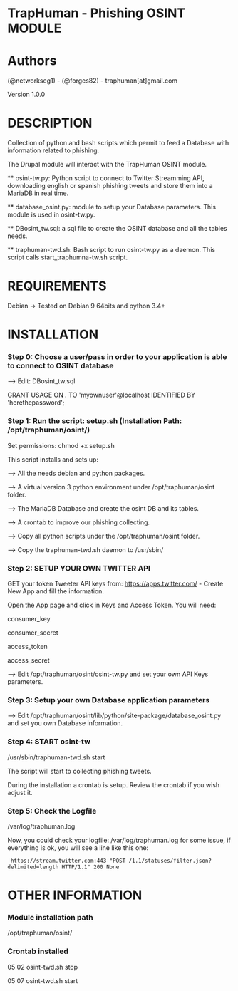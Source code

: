 

#    TrapHuman - Phishing OSINT MODULE    


# Authors 
(@networkseg1) - (@forges82) - traphuman[at]gmail.com

Version 1.0.0


# DESCRIPTION


Collection of python  and bash scripts which permit to feed a Database with information related to
phishing. 

The Drupal module will interact with the TrapHuman OSINT module.


** osint-tw.py: Python script to connect to Twitter Streamming API, downloading english or spanish phishing tweets and store them into 
a MariaDB in real time.

** database_osint.py: module to setup your Database parameters. This module is used in
osint-tw.py.

** DBosint_tw.sql: a sql file to create the OSINT database and all the tables needs.

** traphuman-twd.sh: Bash script to run osint-tw.py as a daemon. This script calls start_traphumna-tw.sh script.



# REQUIREMENTS


Debian -> Tested on Debian 9 64bits and python 3.4+


# INSTALLATION

<h3>Step 0: Choose a user/pass in order to your application is able to connect to OSINT database</h3>

--> Edit: DBosint_tw.sql

GRANT USAGE ON *.* TO 'myownuser'@localhost IDENTIFIED BY 'herethepassword';



<h3>Step 1: Run the script: setup.sh    (Installation Path: /opt/traphuman/osint/)</h3>

Set permissions: chmod +x setup.sh

This script installs and sets up:

--> All the needs debian and python packages.

--> A virtual version 3 python environment under /opt/traphuman/osint folder.

--> The MariaDB Database and create the osint DB and its tables. 

--> A crontab to improve our phishing collecting.

--> Copy all python scripts  under the /opt/traphuman/osint folder.

--> Copy the traphuman-twd.sh daemon to /usr/sbin/



<h3>Step 2: SETUP YOUR OWN TWITTER API</h3>


GET your token Tweeter API keys from: https://apps.twitter.com/ - Create New App and fill the
information.

Open the App page and click in Keys and Access Token. You will need:

consumer_key

consumer_secret

access_token

access_secret

-->  Edit /opt/traphuman/osint/osint-tw.py and set your own API Keys parameters.



<h3>Step 3: Setup your own Database application parameters</h3>


--> Edit /opt/traphuman/osint/lib/python/site-package/database_osint.py and set you own Database information. 




<h3>Step 4: START osint-tw</h3>

 
/usr/sbin/traphuman-twd.sh start

The script will start to collecting phishing tweets.

During the installation a crontab is setup. Review the crontab if you wish adjust it.



<h3>Step 5: Check the Logfile</h3>


/var/log/traphuman.log

Now, you could check your logfile: /var/log/traphuman.log for some issue, if everything is ok, you will see a line like this one:

     https://stream.twitter.com:443 "POST /1.1/statuses/filter.json?delimited=length HTTP/1.1" 200 None


# OTHER INFORMATION


<h3>Module installation path</h3>


/opt/traphuman/osint/


<h3>Crontab installed</h3>


05 02 osint-twd.sh stop

05 07 osint-twd.sh start


